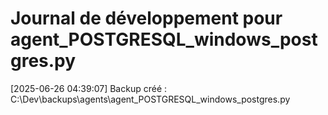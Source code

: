 # Journal de développement pour agent_POSTGRESQL_windows_postgres.py

[2025-06-26 04:39:07] Backup créé : C:\Dev\backups\agents\agent_POSTGRESQL_windows_postgres.py
